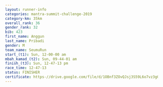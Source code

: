 ```yaml
---
layout: runner-info 
categories: mantra-summit-challenge-2019 
category-km: 35km 
overall_rank: 36
gender_rank: 32
bib: 423
first_name: Anggun
last_name: Pribadi
gender: M
team_name: SeumuRun
start_(t1): Sun, 12-00-00 am
mbah_kamad_(t2): Sun, 09-44-01 am
finish_(t3): Sun, 12-47-13 pm
race_time: 12-47-13
status: FINISHER
certificate: https-//drive.google.com/file/d/1OBnf3ZOvQJsj3S59L6o7vz3gQE1_fzR7/view?usp=sharing
---
```

